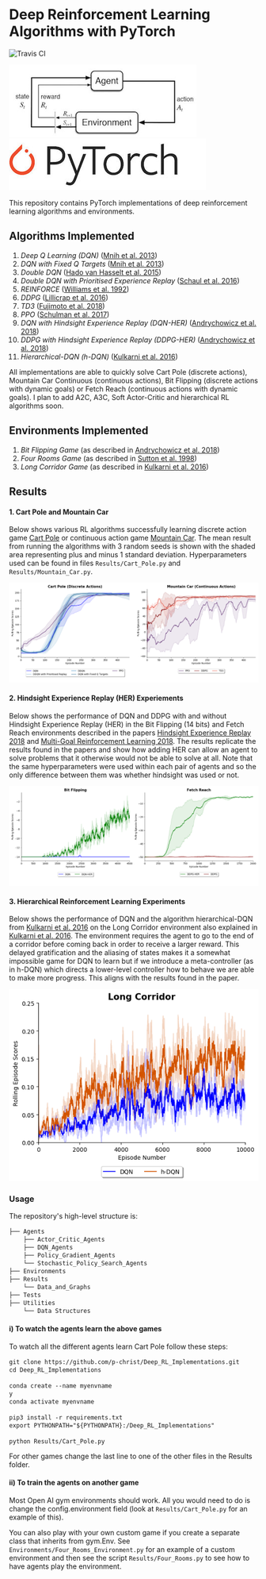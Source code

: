 # Deep Reinforcement Learning Algorithms with PyTorch

![Travis CI](https://travis-ci.org/p-christ/Deep-Reinforcement-Learning-Algorithms-with-PyTorch.svg?branch=master)

![RL](Utilities/RL_image.jpeg)   ![PyTorch](Utilities/PyTorch-logo-2.jpg)

This repository contains PyTorch implementations of deep reinforcement learning algorithms and environments. 

## **Algorithms Implemented** 

1. *Deep Q Learning (DQN)* ([Mnih et al. 2013](https://arxiv.org/pdf/1312.5602.pdf))  
1. *DQN with Fixed Q Targets* ([Mnih et al. 2013](https://arxiv.org/pdf/1312.5602.pdf))
1. *Double DQN* ([Hado van Hasselt et al. 2015](https://arxiv.org/pdf/1509.06461.pdf))
1. *Double DQN with Prioritised Experience Replay* ([Schaul et al. 2016](https://arxiv.org/pdf/1511.05952.pdf))
1. *REINFORCE* ([Williams et al. 1992](http://www-anw.cs.umass.edu/~barto/courses/cs687/williams92simple.pdf))
1. *DDPG* ([Lillicrap et al. 2016](https://arxiv.org/pdf/1509.02971.pdf)) 
1. *TD3* ([Fujimoto et al. 2018](https://arxiv.org/abs/1802.09477))
1. *PPO* ([Schulman et al. 2017](https://openai-public.s3-us-west-2.amazonaws.com/blog/2017-07/ppo/ppo-arxiv.pdf))
1. *DQN with Hindsight Experience Replay (DQN-HER)* ([Andrychowicz et al. 2018](https://arxiv.org/pdf/1707.01495.pdf))
1. *DDPG with Hindsight Experience Replay (DDPG-HER)* ([Andrychowicz et al. 2018](https://arxiv.org/pdf/1707.01495.pdf)) 
1. *Hierarchical-DQN (h-DQN)* ([Kulkarni et al. 2016](https://arxiv.org/pdf/1604.06057.pdf))

All implementations are able to quickly solve Cart Pole (discrete actions), Mountain Car Continuous (continuous actions), 
Bit Flipping (discrete actions with dynamic goals) or Fetch Reach (continuous actions with dynamic goals). I plan to add A2C, A3C, Soft Actor-Critic and hierarchical RL algorithms soon.

## **Environments Implemented**

1. *Bit Flipping Game* (as described in [Andrychowicz et al. 2018](https://arxiv.org/pdf/1707.01495.pdf))
1. *Four Rooms Game* (as described in [Sutton et al. 1998](http://www-anw.cs.umass.edu/~barto/courses/cs687/Sutton-Precup-Singh-AIJ99.pdf))
1. *Long Corridor Game* (as described in [Kulkarni et al. 2016](https://arxiv.org/pdf/1604.06057.pdf))

## **Results**

#### 1. Cart Pole and Mountain Car

Below shows various RL algorithms successfully learning discrete action game [Cart Pole](https://github.com/openai/gym/wiki/CartPole-v0)
 or continuous action game [Mountain Car](https://github.com/openai/gym/wiki/MountainCarContinuous-v0). The mean result from running the algorithms 
 with 3 random seeds is shown with the shaded area representing plus and minus 1 standard deviation. Hyperparameters
 used can be found in files `Results/Cart_Pole.py` and `Results/Mountain_Car.py`. 
 
![Cart Pole and Mountain Car Results](Results/Data_and_Graphs/CartPole_and_MountainCar_Graph.png) 


#### 2. Hindsight Experience Replay (HER) Experiements

Below shows the performance of DQN and DDPG with and without Hindsight Experience Replay (HER) in the Bit Flipping (14 bits) 
and Fetch Reach environments described in the papers [Hindsight Experience Replay 2018](https://arxiv.org/pdf/1707.01495.pdf) 
and [Multi-Goal Reinforcement Learning 2018](https://arxiv.org/abs/1802.09464). The results replicate the results found in 
the papers and show how adding HER can allow an agent to solve problems that it otherwise would not be able to solve at all. Note that the same hyperparameters were used within each pair of agents and so the only difference 
between them was whether hindsight was used or not. 

![HER Experiment Results](Results/Data_and_Graphs/HER_Experiments.png)

#### 3. Hierarchical Reinforcement Learning Experiments

Below shows the performance of DQN and the algorithm hierarchical-DQN from [Kulkarni et al. 2016](https://arxiv.org/pdf/1604.06057.pdf)
on the Long Corridor environment also explained in [Kulkarni et al. 2016](https://arxiv.org/pdf/1604.06057.pdf). The environment
requires the agent to go to the end of a corridor before coming back in order to receive a larger reward. This delayed 
gratification and the aliasing of states makes it a somewhat impossible game for DQN to learn but if we introduce a 
meta-controller (as in h-DQN) which directs a lower-level controller how to behave we are able to make more progress. This 
aligns with the results found in the paper. 

![h-DQN Long Corridor](Results/Data_and_Graphs/Long_Corridor_Graph.png)
 

     

### Usage ###

The repository's high-level structure is:
 
    ├── Agents                    
        ├── Actor_Critic_Agents   
        ├── DQN_Agents         
        ├── Policy_Gradient_Agents
        └── Stochastic_Policy_Search_Agents 
    ├── Environments   
    ├── Results             
        └── Data_and_Graphs        
    ├── Tests
    ├── Utilities             
        └── Data Structures            
   

#### i) To watch the agents learn the above games  

To watch all the different agents learn Cart Pole follow these steps:

```commandline
git clone https://github.com/p-christ/Deep_RL_Implementations.git
cd Deep_RL_Implementations

conda create --name myenvname
y
conda activate myenvname

pip3 install -r requirements.txt
export PYTHONPATH="${PYTHONPATH}:/Deep_RL_Implementations"

python Results/Cart_Pole.py
``` 

For other games change the last line to one of the other files in the Results folder.

#### ii) To train the agents on another game  

Most Open AI gym environments should work. All you would need to do is change the config.environment field (look at `Results/Cart_Pole.py`  for an example of this). 

You can also play with your own custom game if you create a separate class that inherits from gym.Env. See `Environments/Four_Rooms_Environment.py`
for an example of a custom environment and then see the script `Results/Four_Rooms.py` to see how to have agents play the environment.